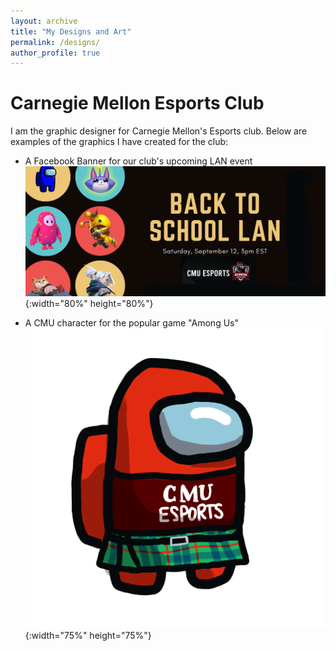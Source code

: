 ```yaml
---
layout: archive
title: "My Designs and Art"
permalink: /designs/
author_profile: true
---
```


Carnegie Mellon Esports Club 
====
I am the graphic designer for Carnegie Mellon's Esports club. Below are examples of the graphics I have created for the club: 

* A Facebook Banner for our club's upcoming LAN event
![LAN banner](../files/Sept_LAN.png){:width="80%" height="80%"} 

* A CMU character for the popular game "Among Us"
![Among us character](../files/CMU_among_us.png){:width="75%" height="75%"} 